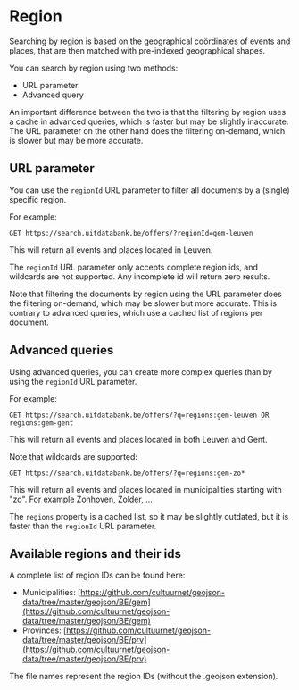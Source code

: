 # Region

Searching by region is based on the geographical coördinates of events and places, that are then matched with pre-indexed geographical shapes.

You can search by region using two methods:

* URL parameter
* Advanced query

An important difference between the two is that the filtering by region uses a cache in advanced queries, which is faster but may be slightly inaccurate. The URL parameter on the other hand does the filtering on-demand, which is slower but may be more accurate.

## URL parameter

You can use the `regionId` URL parameter to filter all documents by a \(single\) specific region.

For example:

```
GET https://search.uitdatabank.be/offers/?regionId=gem-leuven
```

This will return all events and places located in Leuven.

The `regionId` URL parameter only accepts complete region ids, and wildcards are not supported. Any incomplete id will return zero results.

Note that filtering the documents by region using the URL parameter does the filtering on-demand, which may be slower but more accurate. This is contrary to advanced queries, which use a cached list of regions per document.

## Advanced queries

Using advanced queries, you can create more complex queries than by using the `regionId` URL parameter.

For example:

```
GET https://search.uitdatabank.be/offers/?q=regions:gem-leuven OR regions:gem-gent
```

This will return all events and places located in both Leuven and Gent.

Note that wildcards are supported:

```
GET https://search.uitdatabank.be/offers/?q=regions:gem-zo*
```

This will return all events and places located in municipalities starting with "zo". For example Zonhoven, Zolder, ...

The `regions` property is a cached list, so it may be slightly outdated, but it is faster than the `regionId` URL parameter.

## Available regions and their ids

A complete list of region IDs can be found here:

* Municipalities: [https://github.com/cultuurnet/geojson-data/tree/master/geojson/BE/gem](https://github.com/cultuurnet/geojson-data/tree/master/geojson/BE/gem)
* Provinces: [https://github.com/cultuurnet/geojson-data/tree/master/geojson/BE/prv](https://github.com/cultuurnet/geojson-data/tree/master/geojson/BE/prv)

The file names represent the region IDs \(without the .geojson extension\).

